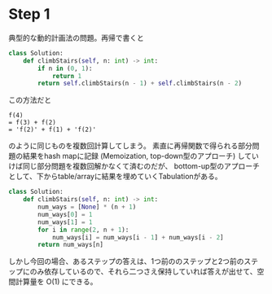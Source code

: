 # Step 1

典型的な動的計画法の問題。再帰で書くと

```python
class Solution:
    def climbStairs(self, n: int) -> int:
        if n in (0, 1):
            return 1
        return self.climbStairs(n - 1) + self.climbStairs(n - 2)
```

この方法だと

```
f(4)
= f(3) + f(2)
= 'f(2)' + f(1) + 'f(2)'
```

のように同じものを複数回計算してしまう。
素直に再帰関数で得られる部分問題の結果をhash mapに記録 (Memoization, top-down型のアプローチ) していけば同じ部分問題を複数回解かなくて済むのだが、
bottom-up型のアプローチとして、下からtable/arrayに結果を埋めていくTabulationがある。

```python
class Solution:
    def climbStairs(self, n: int) -> int:
        num_ways = [None] * (n + 1)
        num_ways[0] = 1
        num_ways[1] = 1
        for i in range(2, n + 1):
            num_ways[i] = num_ways[i - 1] + num_ways[i - 2]
        return num_ways[n]
```

しかし今回の場合、あるステップの答えは、1つ前ののステップと2つ前のステップにのみ依存しているので、それら二つさえ保持していれば答えが出せて、空間計算量を O(1) にできる。
